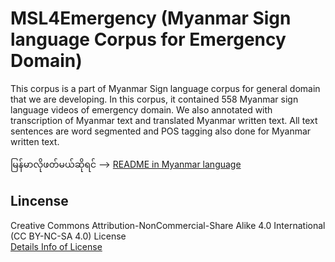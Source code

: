 # MSL4Emergency (Myanmar Sign language Corpus for Emergency Domain)  

This corpus is a part of Myanmar Sign language corpus for general domain that we are developing. In this corpus, it contained 558 Myanmar sign language videos of emergency domain. We also annotated with transcription of Myanmar text and translated Myanmar written text. All text sentences are word segmented and POS tagging also done for Myanmar written text.

မြန်မာလိုဖတ်မယ်ဆိုရင် -->  [README in Myanmar language](https://github.com/ye-kyaw-thu/MSL4Emergency/blob/master/README-my.md)  

## Lincense
Creative Commons Attribution-NonCommercial-Share Alike 4.0 International (CC BY-NC-SA 4.0) License  
[Details Info of License](https://creativecommons.org/licenses/by-nc-sa/4.0/)
